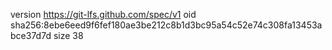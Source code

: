 version https://git-lfs.github.com/spec/v1
oid sha256:8ebe6eed9f6fef180ae3be212c8b1d3bc95a54c52e74c308fa13453abce37d7d
size 38
